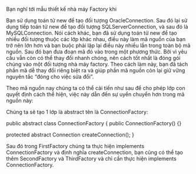 Bạn nghĩ tới mẫu thiết kế nhà máy Factory khi

Bạn sử dụng toán tử new để tạo đối tượng OracleConnection.
Sau đó lại sử dụng tiếp toán tử new để tạo đối tượng SQLServerConnection, và sau
đó là MySQLConnection. Nói cách khác, bạn đã sử dụng toán tử new để tạo nhiều đối
tượng thuộc các lớp khác nhau, điều này làm mã nguồn của bạn trở nên lớn hơn và
bạn buộc phải lặp lại điều này nhiều lần trong toàn bộ mã nguồn.
Sau đó bạn đưa đoạn mã đó vào trong một phương thức.
Bởi vì yêu cầu vẫn còn có thể thay đổi nhanh chóng, nên cách tốt nhất là đóng gói
chúng vào một đối tượng nhà máy factory. Theo cách làm này, bạn đã tách phần mã
dễ thay đổi riêng biệt ra và giúp phần mã nguồn còn lại giữ vững nguyên tắc “đóng
cho việc sửa đổi”.

Theo mã nguồn nay chúng ta có thể cải tiến như sau để cho phép lớp con quyết định cách thể hiện, việc này dẫn đến sự uyển chuyển
hơn trong mã nguồn này:

Chúng ta sẽ tạo 1 lớp là abstract tên là ConnectionFactory:

public abstract class ConnectionFactory {
  public ConnectionFactory() {}
 
  protected abstract Connection createConnection();
}

Sau đó trong FirstFactory chúng ta thực hiện implements ConnectionFactory và định nghĩa createConnection, bạn cũng có thể tạo
thêm SecondFactory và ThirdFactory và chỉ cần thực hiện implements ConnectionFactory.
     
